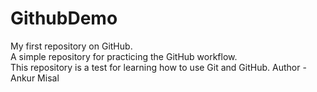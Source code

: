 # GithubDemo
My first repository on GitHub.  
A simple repository for practicing the GitHub workflow.  
This repository is a test for learning how to use Git and GitHub.
Author - Ankur Misal
